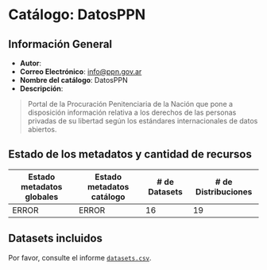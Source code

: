 
# Catálogo: DatosPPN

## Información General

- **Autor**: 
- **Correo Electrónico**: info@ppn.gov.ar
- **Nombre del catálogo**: DatosPPN
- **Descripción**:

> Portal de la Procuración Penitenciaria de la Nación que pone a disposición información relativa a los derechos de las personas privadas de su libertad según los estándares internacionales de datos abiertos.

## Estado de los metadatos y cantidad de recursos

Estado metadatos globales | Estado metadatos catálogo | # de Datasets | # de Distribuciones
--------------------------|---------------------------|---------------|--------------------
ERROR | ERROR | 16 | 19

## Datasets incluidos

Por favor, consulte el informe [`datasets.csv`](datasets.csv).

